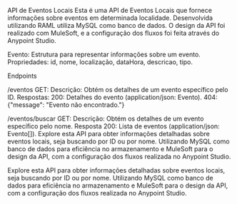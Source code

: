 API de Eventos Locais
Esta é uma API de Eventos Locais que fornece informações sobre eventos em determinada localidade. Desenvolvida utilizando RAML utiliza MySQL como banco de dados. O design da API foi realizado com MuleSoft, e a configuração dos fluxos foi feita através do Anypoint Studio.

Evento:
Estrutura para representar informações sobre um evento.
Propriedades: id, nome, localização, dataHora, descricao, tipo.

Endpoints

/eventos
GET:
Descrição: Obtém os detalhes de um evento específico pelo ID.
Respostas:
200: Detalhes do evento (application/json: Evento).
404: {"message": "Evento não encontrado."}

/eventos/buscar
GET:
Descrição: Obtém os detalhes de um evento específico pelo nome.
Resposta 200: Lista de eventos (application/json: Evento[]).
Explore esta API para obter informações detalhadas sobre eventos locais, seja buscando por ID ou por nome. Utilizando MySQL como banco de dados para eficiência no armazenamento e MuleSoft para o design da API, com a configuração dos fluxos realizada no Anypoint Studio.

Explore esta API para obter informações detalhadas sobre eventos locais, seja buscando por ID ou por nome. Utilizando MySQL como banco de dados para eficiência no armazenamento e MuleSoft para o design da API, com a configuração dos fluxos realizada no Anypoint Studio.
